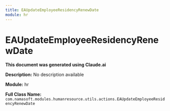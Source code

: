```yaml
---
title: EAUpdateEmployeeResidencyRenewDate
module: hr
---
```



<div class='entity-flows'>

# EAUpdateEmployeeResidencyRenewDate

**This document was generated using Claude.ai**

**Description:** No description available

**Module:** hr

**Full Class Name:** `com.namasoft.modules.humanresource.utils.actions.EAUpdateEmployeeResidencyRenewDate`


</div>

